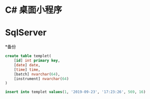 # C# 桌面小程序

# SqlServer

*备份

```sql
create table templet(
	[id] int primary key,
	[date] date,
	[time] time,
	[batch] nvarchar(64),
	[instrument] nvarchar(64)
)

insert into templet values(1, '2019-09-23', '17:23:26', 569, 16)
```



